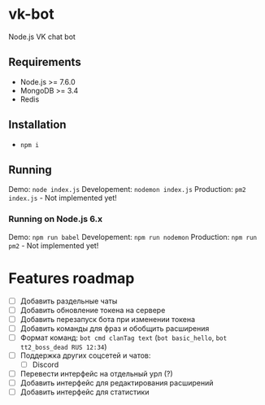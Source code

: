 # vk-bot
Node.js VK chat bot

## Requirements
 - Node.js >= 7.6.0
 - MongoDB >= 3.4
 - Redis

## Installation
 - `npm i`

## Running
Demo: `node index.js`
Developement: `nodemon index.js`
Production: `pm2 index.js`  - Not implemented yet!

### Running on Node.js 6.x
Demo: `npm run babel`
Developement: `npm run nodemon`
Production: `npm run pm2` - Not implemented yet!

# Features roadmap
 - [ ] Добавить раздельные чаты
 - [ ] Добавить обновление токена на сервере
 - [ ] Добавить перезапуск бота при изменении токена
 - [ ] Добавить команды для фраз и обобщить расширения
 - [ ] Формат команд: `bot cmd clanTag text` (`bot basic_hello`, `bot tt2_boss_dead RUS 12:34`)
 - [ ] Поддержка других соцсетей и чатов:
    - [ ] Discord

 - [ ] Перевести интерфейс на отдельный урл (?)
 - [ ] Добавить интерфейс для редактирования расширений
 - [ ] Добавить интерфейс для статистики
